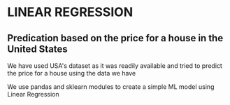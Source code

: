 # LINEAR REGRESSION

## Predication based on the price for a house in the United States

We have used USA's dataset as it was readily available and tried to predict the price for a house using the data we have

We use pandas and sklearn modules to create a simple ML model using Linear Regression
